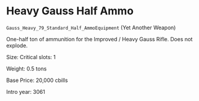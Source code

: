 # Heavy Gauss Half Ammo

`Gauss_Heavy_79_Standard_Half_AmmoEquipment` (Yet Another Weapon)

One-half ton of ammunition for the Improved / Heavy Gauss Rifle. Does not explode.

Size: Critical slots: 1

Weight: 0.5 tons

Base Price: 20,000 cbills

Intro year: 3061


